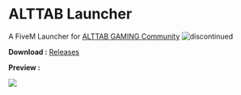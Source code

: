 # ALTTAB Launcher

A FiveM Launcher for [ALTTAB GAMING Community](https://www.alttabgaming.com/) <img alt="discontinued" src="https://img.shields.io/badge/-Discontinued-red">

**Download :**
[Releases](https://github.com/IlyasDiker/FiveM_Launcher/releases)

**Preview :**

![](https://i.imgur.com/yKarmio.png)
